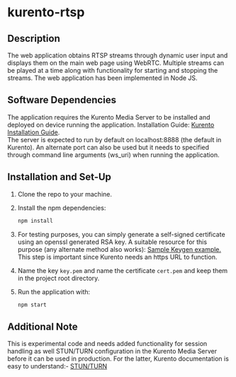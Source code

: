 # kurento-rtsp

## Description
The web application obtains RTSP streams through dynamic user input and displays them on the main web page using WebRTC. Multiple streams can be played at a time along with functionality for starting and stopping the streams. 
The web application has been implemented in Node JS.

## Software Dependencies
The application requires the Kurento Media Server to be installed and deployed on device running the application. Installation Guide: [Kurento Installation Guide](https://doc-kurento.readthedocs.io/en/6.14.0/user/installation.html#).<br/> 
The server is expected to run by default on localhost:8888 (the default in Kurento). An alternate port can also be used but it needs to specified through command line arguments (ws_uri) when running the application.

## Installation and Set-Up
1. Clone the repo to your machine.
2. Install the npm dependencies: 
    ```bash
    npm install
    ```
3. For testing purposes, you can simply generate a self-signed certificate using an openssl generated RSA key. A suitable resource for this purpose (any alternate method also works): [Sample Keygen example.](https://medium.com/@nitinpatel_20236/how-to-create-an-https-server-on-localhost-using-express-366435d61f28)
This step is important since Kurento needs an https URL to function.

4. Name the key ```key.pem``` and name the certificate ```cert.pem``` and keep them in the project root directory.

5. Run the application with:
    ```bash
    npm start
    ```

## Additional Note
This is experimental code and needs added functionality for session handling as well STUN/TURN configuration in the Kurento Media Server before it can be used in production. For the latter, Kurento documentation is easy to understand:- [STUN/TURN](https://doc-kurento.readthedocs.io/en/6.14.0/user/installation.html#stun-turn-server-install)
